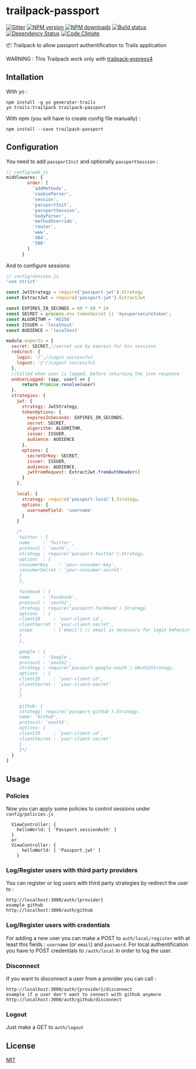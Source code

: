 # trailpack-passport
[![Gitter][gitter-image]][gitter-url]
[![NPM version][npm-image]][npm-url]
[![NPM downloads][npm-download]][npm-url]
[![Build status][ci-image]][ci-url]
[![Dependency Status][daviddm-image]][daviddm-url]
[![Code Climate][codeclimate-image]][codeclimate-url]

:package: Trailpack to allow passport authentification to Trails application

WARNING : This Trailpack work only with [trailpack-express4](https://github.com/trailsjs/trailpack-express4)

## Intallation
With yo : 

```
npm install -g yo generator-trails
yo trails:trailpack trailpack-passport
```

With npm (you will have to create config file manually) :
 
`npm install --save trailpack-passport`

## Configuration
You need to add `passportInit` and optionally `passportSession` : 
```js
// config/web.js
middlewares: {
        order: [
          'addMethods',
          'cookieParser',
          'session',
          'passportInit',
          'passportSession',
          'bodyParser',
          'methodOverride',
          'router',
          'www',
          '404',
          '500'
        ]
      }
```
And to configure sessions: 
```js
// config/session.js
'use strict'

const JwtStrategy = require('passport-jwt').Strategy
const ExtractJwt = require('passport-jwt').ExtractJwt

const EXPIRES_IN_SECONDS = 60 * 60 * 24
const SECRET = process.env.tokenSecret || 'mysupersecuretoken';
const ALGORITHM = 'HS256'
const ISSUER = 'localhost'
const AUDIENCE = 'localhost'

module.exports = {
  secret: SECRET,//secret use by express for his sessions
  redirect: {
    login: '/',//Login successful
    logout: '/'//Logout successful
  },
  //Called when user is logged, before returning the json response
  onUserLogged: (app, user) => {
      return Promise.resolve(user)
  },
  strategies: {
    jwt: {
      strategy: JwtStrategy,
      tokenOptions: {
        expiresInSeconds: EXPIRES_IN_SECONDS,
        secret: SECRET,
        algorithm: ALGORITHM,
        issuer: ISSUER,
        audience: AUDIENCE
      },
      options: {
        secretOrKey: SECRET,
        issuer: ISSUER,
        audience: AUDIENCE,
        jwtFromRequest: ExtractJwt.fromAuthHeader()
      }
    },

    local: {
      strategy: require('passport-local').Strategy,
      options: {
        usernameField: 'username'
      }
    }

    /*
     twitter : {
     name     : 'Twitter',
     protocol : 'oauth',
     strategy : require('passport-twitter').Strategy,
     options  : {
     consumerKey    : 'your-consumer-key',
     consumerSecret : 'your-consumer-secret'
     }
     },

     facebook : {
     name     : 'Facebook',
     protocol : 'oauth2',
     strategy : require('passport-facebook').Strategy,
     options  : {
     clientID     : 'your-client-id',
     clientSecret : 'your-client-secret',
     scope        : ['email'] // email is necessary for login behavior
     }
     },

     google : {
     name     : 'Google',
     protocol : 'oauth2',
     strategy : require('passport-google-oauth').OAuth2Strategy,
     options  : {
     clientID     : 'your-client-id',
     clientSecret : 'your-client-secret'
     }
     }

     github: {
     strategy: require('passport-github').Strategy,
     name: 'Github',
     protocol: 'oauth2',
     options: {
     clientID     : 'your-client-id',
     clientSecret : 'your-client-secret'
     }
     }*/
  }
}
```

## Usage

### Policies 
Now you can apply some policies to control sessions under `config/policies.js` 
```
  ViewController: {
    helloWorld: [ 'Passport.sessionAuth' ]
  }
  or 
  ViewController: {
      helloWorld: [ 'Passport.jwt' ]
    }
```

### Log/Register users with third party providers
You can register or log users with third party strategies by redirect the user to : 
```
http://localhost:3000/auth/{provider}
example github 
http://localhost:3000/auth/github
```

### Log/Register users with credentials
For adding a new user you can make a POST to `auth/local/register`  with at least this fields : `username` (or `email`) and `password`. 
For local authentification you have to POST credentials to `/auth/local` in order to log the user.

### Disconnect
If you want to disconnect a user from a provider you can call : 
```
http://localhost:3000/auth/{provider}/disconnect
example if a user don't want to connect with github anymore
http://localhost:3000/auth/github/disconnect
```

### Logout
Just make a GET to `auth/logout`

## License
[MIT](https://github.com/jaumard/trailpack-passport/blob/master/LICENSE)


[npm-image]: https://img.shields.io/npm/v/trailpack-passport.svg?style=flat-square
[npm-url]: https://npmjs.org/package/trailpack-passport
[npm-download]: https://img.shields.io/npm/dt/trailpack-passport.svg
[ci-image]: https://travis-ci.org/jaumard/trailpack-passport.svg?branch=master
[ci-url]: https://travis-ci.org/jaumard/trailpack-passport
[daviddm-image]: http://img.shields.io/david/jaumard/trailpack-passport.svg?style=flat-square
[daviddm-url]: https://david-dm.org/jaumard/trailpack-passport
[codeclimate-image]: https://img.shields.io/codeclimate/github/jaumard/trailpack-passport.svg?style=flat-square
[codeclimate-url]: https://codeclimate.com/github/jaumard/trailpack-passport
[gitter-image]: http://img.shields.io/badge/+%20GITTER-JOIN%20CHAT%20%E2%86%92-1DCE73.svg?style=flat-square
[gitter-url]: https://gitter.im/trailsjs/trails
